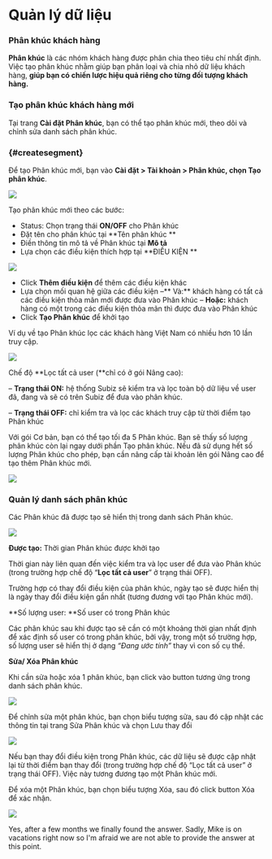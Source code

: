 # Quản lý dữ liệu

###  Phân khúc khách hàng

**Phân khúc** là các nhóm khách hàng được phân chia theo tiêu chí nhất định. Việc tạo phân khúc nhằm giúp bạn phân loại và chia nhỏ dữ liệu khách hàng, **giúp bạn có chiến lược hiệu quả riêng cho từng đối tượng khách hàng.**

### Tạo phân khúc khách hàng mới

Tại trang **Cài đặt Phân khúc**, bạn có thể tạo phân khúc mới, theo dõi và chỉnh sửa danh sách phân khúc.

###  {#createsegment}

Để tạo Phân khúc mới, bạn vào **Cài đặt &gt; Tài khoản &gt; Phân khúc, chọn Tạo phân khúc**.

![](http://docv4.subiz.com/wp-content/uploads/2018/01/T%E1%BA%A1o-ph%C3%A2n-kh%C3%BAc.png)

Tạo phân khúc mới theo các bước:

* Status: Chọn trạng thái **ON/OFF** cho Phân khúc
* Đặt tên cho phân khúc tại **Tên phân khúc **
* Điền thông tin mô tả về Phân khúc tại **Mô tả**
* Lựa chọn các điều kiện thích hợp tại **ĐIỀU KIỆN **

![](http://docv4.subiz.com/wp-content/uploads/2018/01/segment-condition.png)

* Click **Thêm điều kiện** để thêm các điều kiện khác
* Lựa chọn mối quan hệ giữa các điều kiện –** Và:** khách hàng có tất cả các điều kiện thỏa mãn mới được đưa vào Phân khúc – **Hoặc:** khách hàng có một trong các điều kiện thỏa mãn thì được đưa vào Phân khúc
* Click **Tạo Phân khúc** để khởi tạo

Ví dụ về tạo Phân khúc lọc các khách hàng Việt Nam có nhiều hơn 10 lần truy cập.

![](http://docv4.subiz.com/wp-content/uploads/2018/01/segment-example.png)

Chế độ **Lọc tất cả user \(**chỉ có ở gói Nâng cao\):

– **Trạng thái ON:** hệ thống Subiz sẽ kiểm tra và lọc toàn bộ dữ liệu về user đã, đang và sẽ có trên Subiz để đưa vào phân khúc.

– **Trạng thái OFF:** chỉ kiểm tra và lọc các khách truy cập từ thời điểm tạo Phân khúc

Với gói Cơ bản, bạn có thể tạo tối đa 5 Phân khúc. Bạn sẽ thấy số lượng phân khúc còn lại ngay dưới phần Tạo phân khúc. Nếu đã sử dụng hết số lượng Phân khúc cho phép, bạn cần nâng cấp tài khoản lên gói Nâng cao để tạo thêm Phân khúc mới.

![](http://docv4.subiz.com/wp-content/uploads/2018/01/segment-limit.png)

### Quản lý danh sách phân khúc

Các Phân khúc đã được tạo sẽ hiển thị trong danh sách Phân khúc.

![](http://docv4.subiz.com/wp-content/uploads/2018/01/segment-list.png)

**Được tạo:** Thời gian Phân khúc được khởi tạo

Thời gian này liên quan đến việc kiểm tra và lọc user để đưa vào Phân khúc \(trong trường hợp chế độ “**Lọc tất cả user**” ở trạng thái OFF\).

Trường hợp có thay đổi điều kiện của phân khúc, ngày tạo sẽ được hiển thị là ngày thay đổi điều kiện gần nhất \(tương đương với tạo Phân khúc mới\).

**Số lượng user: **Số user có trong Phân khúc

Các phân khúc sau khi được tạo sẽ cần có một khoảng thời gian nhất định để xác định số user có trong phân khúc, bởi vậy, trong một số trường hợp,  số lượng user sẽ hiển thị ở dạng _“Đang ước tính”_ thay vì con số cụ thể.

**Sửa/ Xóa Phân khúc**

Khi cần sửa hoặc xóa 1 phân khúc, bạn click vào button tương ứng trong danh sách phân khúc.

![](http://docv4.subiz.com/wp-content/uploads/2018/01/edit-segment.png)

Để chỉnh sửa một phân khúc, bạn chọn biểu tượng sửa, sau đó cập nhật các thông tin tại trang Sửa Phân khúc và chọn Lưu thay đổi

![](http://docv4.subiz.com/wp-content/uploads/2018/01/edit-segment-1.png)

Nếu bạn thay đổi điều kiện trong Phân khúc, các dữ liệu sẽ được cập nhật lại từ thời điểm bạn thay đổi \(trong trường hợp chế độ “Lọc tất cả user” ở trạng thái OFF\). Việc này tương đương tạo một Phân khúc mới.

Để xóa một Phân khúc, bạn chọn biểu tượng Xóa, sau đó click button Xóa để xác nhận.

![](http://docv4.subiz.com/wp-content/uploads/2018/01/delete-segment.png)

Yes, after a few months we finally found the answer. Sadly, Mike is on vacations right now so I'm afraid we are not able to provide the answer at this point.



